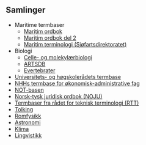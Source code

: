 ## Samlinger

- Maritime termbaser
  - [Maritim ordbok](/MRT)
  - [Maritim ordbok del 2](/MRT2)
  - [Maritim terminologi (Sjøfartsdirektoratet)](/SDIR)
- Biologi
  - [Celle- og molekylærbiologi](/CMBIOLOGI)
  - [ARTSDB](/ARTSDB)
  - [Evertebrater](/EVERTEBRATER)
- [Universitets- og høgskolerådets termbase](/UHR)
- [NHHs termbase for økonomisk-administrative fag](/NHH)
- [NOT-basen](/NOT)
- [Norsk-tysk juridisk ordbok (NOJU)](/NOJU)
- [Termbaser fra rådet for teknisk terminologi (RTT)](/RTT)
- [Tolking](/TOLKING)
- [Romfysikk](/ROMFYS)
- [Astronomi](/ASTRONOMI)
- [Klima](/KLIMA)
- [Lingvistikk](/LINGVISTIKK)

